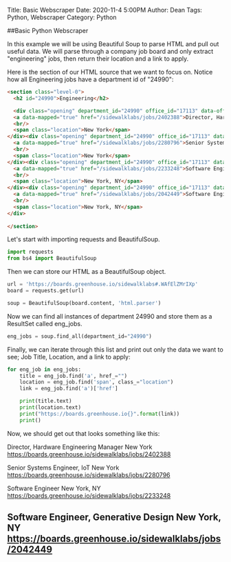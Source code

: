 Title: Basic Webscraper
Date: 2020-11-4 5:00PM
Author: Dean
Tags: Python, Webscraper
Category: Python

##Basic Python Webscraper

In this example we will be using Beautiful Soup to parse HTML and pull out useful data. We will parse through a company job board and only extract "engineering" jobs, then return their location and a link to apply.

Here is the section of our HTML source that we want to focus on. Notice how all Engineering jobs have a department id of "24990":

```HTML 
<section class="level-0">
  <h2 id="24990">Engineering</h2>

  <div class="opening" department_id="24990" office_id="17113" data-office-17113="true" data-department-24990="true">
  <a data-mapped="true" href="/sidewalklabs/jobs/2402388">Director, Hardware Engineering Manager</a>
  <br/>
  <span class="location">New York</span>
</div><div class="opening" department_id="24990" office_id="17113" data-office-17113="true" data-department-24990="true">
  <a data-mapped="true" href="/sidewalklabs/jobs/2280796">Senior Systems Engineer, IoT</a>
  <br/>
  <span class="location">New York</span>
</div><div class="opening" department_id="24990" office_id="17113" data-office-17113="true" data-department-24990="true">
  <a data-mapped="true" href="/sidewalklabs/jobs/2233248">Software Engineer</a>
  <br/>
  <span class="location">New York, NY</span>
</div><div class="opening" department_id="24990" office_id="17113" data-office-17113="true" data-department-24990="true">
  <a data-mapped="true" href="/sidewalklabs/jobs/2042449">Software Engineer, Generative Design</a>
  <br/>
  <span class="location">New York, NY</span>
</div>
  
</section>
```

Let's start with importing requests and BeautifulSoup.

```python
import requests
from bs4 import BeautifulSoup
```

Then we can store our HTML as a BeautifulSoup object.

```python
url = 'https://boards.greenhouse.io/sidewalklabs#.WAfElZMrIXp'
board = requests.get(url)

soup = BeautifulSoup(board.content, 'html.parser')
```

Now we can find all instances of department 24990 and store them as a ResultSet called eng_jobs.

```python
eng_jobs = soup.find_all(department_id="24990")
```

Finally, we can iterate through this list and print out only the data we want to see; Job Title, Location, and a link to apply:

```python
for eng_job in eng_jobs:
    title = eng_job.find('a', href_="")
    location = eng_job.find('span', class_="location")
    link = eng_job.find('a')['href']

    print(title.text)
    print(location.text)
    print("https://boards.greenhouse.io{}".format(link))
    print()
```

Now, we should get out that looks something like this:

Director, Hardware Engineering Manager
New York
https://boards.greenhouse.io/sidewalklabs/jobs/2402388

Senior Systems Engineer, IoT
New York
https://boards.greenhouse.io/sidewalklabs/jobs/2280796

Software Engineer
New York, NY
https://boards.greenhouse.io/sidewalklabs/jobs/2233248

Software Engineer, Generative Design
New York, NY
https://boards.greenhouse.io/sidewalklabs/jobs/2042449
---